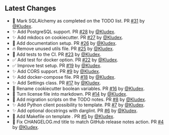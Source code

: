 ## Latest Changes

* 📝 Mark SQLAlchemy as completed on the TODO list. PR [#31](https://github.com/Kludex/fastapi-template/pull/31) by [@Kludex](https://github.com/Kludex).
* ✨ Add PostgreSQL support. PR [#28](https://github.com/Kludex/fastapi-template/pull/28) by [@Kludex](https://github.com/Kludex).
* ✨ Add mkdocs on cookiecutter. PR [#27](https://github.com/Kludex/fastapi-template/pull/27) by [@Kludex](https://github.com/Kludex).
* 📝 Add documentation setup. PR [#26](https://github.com/Kludex/fastapi-template/pull/26) by [@Kludex](https://github.com/Kludex).
* 🔥 Remove unused utils file. PR [#25](https://github.com/Kludex/fastapi-template/pull/25) by [@Kludex](https://github.com/Kludex).
* 👷 Add tests to the CI. PR [#23](https://github.com/Kludex/fastapi-template/pull/23) by [@Kludex](https://github.com/Kludex).
* ✅ Add test for docker option. PR [#22](https://github.com/Kludex/fastapi-template/pull/22) by [@Kludex](https://github.com/Kludex).
* ✅ Improve test setup. PR [#19](https://github.com/Kludex/fastapi-template/pull/19) by [@Kludex](https://github.com/Kludex).
* ✨ Add CORS support. PR [#9](https://github.com/Kludex/fastapi-template/pull/9) by [@Kludex](https://github.com/Kludex).
* ✨ Add docker-compose file. PR [#18](https://github.com/Kludex/fastapi-template/pull/18) by [@Kludex](https://github.com/Kludex).
* ✨ Add Settings class. PR [#17](https://github.com/Kludex/fastapi-template/pull/17) by [@Kludex](https://github.com/Kludex).
* 🚚 Rename cookiecutter boolean variables. PR [#16](https://github.com/Kludex/fastapi-template/pull/16) by [@Kludex](https://github.com/Kludex).
* 🚚 Turn license file into markdown. PR [#14](https://github.com/Kludex/fastapi-template/pull/14) by [@Kludex](https://github.com/Kludex).
* 📝 Add migration scripts on the TODO notes. PR [#8](https://github.com/Kludex/fastapi-template/pull/8) by [@Kludex](https://github.com/Kludex).
* ✨ Add Python client possibility to template. PR [#7](https://github.com/Kludex/fastapi-template/pull/7) by [@Kludex](https://github.com/Kludex).
* ✨ Add optional docstrings with darglint. PR [#6](https://github.com/Kludex/fastapi-template/pull/6) by [@Kludex](https://github.com/Kludex).
* 🔨 Add Makefile on template . PR [#5](https://github.com/Kludex/fastapi-template/pull/5) by [@Kludex](https://github.com/Kludex).
* 🐛 Fix CHANGELOG.md title to match GitHub release notes action. PR [#4](https://github.com/Kludex/fastapi-template/pull/4) by [@Kludex](https://github.com/Kludex).
